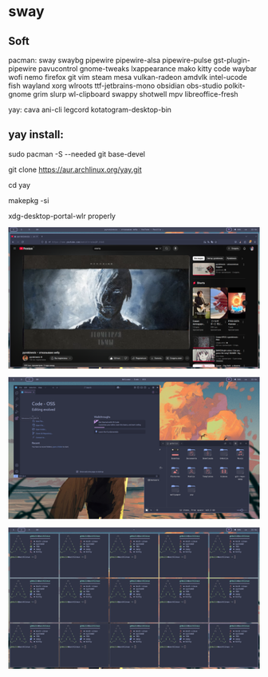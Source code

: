 # sway

## Soft

pacman: sway swaybg pipewire pipewire-alsa pipewire-pulse gst-plugin-pipewire pavucontrol gnome-tweaks lxappearance mako kitty code waybar wofi nemo firefox git vim steam mesa vulkan-radeon amdvlk intel-ucode fish wayland xorg wlroots  ttf-jetbrains-mono obsidian obs-studio polkit-gnome grim slurp wl-clipboard swappy shotwell mpv libreoffice-fresh

yay: cava ani-cli legcord kotatogram-desktop-bin 

## yay install:

sudo pacman -S --needed git base-devel

git clone https://aur.archlinux.org/yay.git

cd yay

makepkg -si

xdg-desktop-portal-wlr properly

![screen1](https://github.com/Gh0uli4/sway/blob/main/assets/1.png)

![screen2](https://github.com/Gh0uli4/sway/blob/main/assets/2.png)

![screen3](https://github.com/Gh0uli4/sway/blob/main/assets/3.png)
